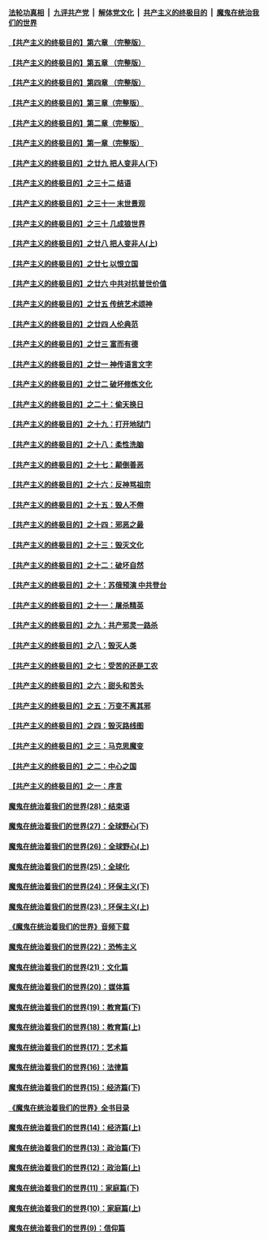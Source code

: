 ####  [法轮功真相](../../../../basic/blob/master/README.md?t=06090101) &nbsp;|&nbsp; [九评共产党](../../../../9ping.md/blob/master/README.md?t=06090101) &nbsp;|&nbsp; [解体党文化](../../../../jtdwh.md/blob/master/README.md?t=06090101)  &nbsp;|&nbsp; [共产主义的终极目的](../../../../gczydzjmd.md/blob/master/README.md?t=06090101) &nbsp;|&nbsp; [魔鬼在统治我们的世界](../../../../mgztzwmdsj.md/blob/master/README.md?t=06090101) 

#### [【共产主义的终极目的】第六章 （完整版）](../pages/nsc422/n11428913.md?t=06090101) 

#### [【共产主义的终极目的】第五章 （完整版）](../pages/nsc422/n11428912.md?t=06090101) 

#### [【共产主义的终极目的】第四章 （完整版）](../pages/nsc422/n11428907.md?t=06090101) 

#### [【共产主义的终极目的】第三章（完整版）](../pages/nsc422/n11428848.md?t=06090101) 

#### [【共产主义的终极目的】第二章（完整版）](../pages/nsc422/n11428831.md?t=06090101) 

#### [【共产主义的终极目的】第一章（完整版）](../pages/nsc422/n11417651.md?t=06090101) 

#### [【共产主义的终极目的】之廿九 把人变非人(下)](../pages/nsc422/n11344140.md?t=06090101) 

#### [【共产主义的终极目的】之三十二 结语](../pages/nsc422/n11360535.md?t=06090101) 

#### [【共产主义的终极目的】之三十一 末世景观](../pages/nsc422/n11351129.md?t=06090101) 

#### [【共产主义的终极目的】之三十 几成狼世界](../pages/nsc422/n11348280.md?t=06090101) 

#### [【共产主义的终极目的】之廿八 把人变非人(上)](../pages/nsc422/n11340492.md?t=06090101) 

#### [【共产主义的终极目的】之廿七 以恨立国](../pages/nsc422/n11336944.md?t=06090101) 

#### [【共产主义的终极目的】之廿六 中共对抗普世价值](../pages/nsc422/n11324785.md?t=06090101) 

#### [【共产主义的终极目的】之廿五 传统艺术颂神](../pages/nsc422/n11296396.md?t=06090101) 

#### [【共产主义的终极目的】之廿四 人伦典范](../pages/nsc422/n11296397.md?t=06090101) 

#### [【共产主义的终极目的】之廿三 富而有德](../pages/nsc422/n11283598.md?t=06090101) 

#### [【共产主义的终极目的】之廿一 神传语言文字](../pages/nsc422/n11263265.md?t=06090101) 

#### [【共产主义的终极目的】之廿二 破坏修炼文化](../pages/nsc422/n11245728.md?t=06090101) 

#### [【共产主义的终极目的】之二十：偷天换日](../pages/nsc422/n11238846.md?t=06090101) 

#### [【共产主义的终极目的】之十九：打开地狱门](../pages/nsc422/n11206376.md?t=06090101) 

#### [【共产主义的终极目的】之十八：柔性洗脑](../pages/nsc422/n11199994.md?t=06090101) 

#### [【共产主义的终极目的】之十七：颠倒善恶](../pages/nsc422/n11179782.md?t=06090101) 

#### [【共产主义的终极目的】之十六：反神骂祖宗](../pages/nsc422/n11166798.md?t=06090101) 

#### [【共产主义的终极目的】之十五：毁人不倦](../pages/nsc422/n11166792.md?t=06090101) 

#### [【共产主义的终极目的】之十四：邪恶之最](../pages/nsc422/n11150249.md?t=06090101) 

#### [【共产主义的终极目的】之十三：毁灭文化](../pages/nsc422/n11135227.md?t=06090101) 

#### [【共产主义的终极目的】之十二：破坏自然](../pages/nsc422/n11135214.md?t=06090101) 

#### [【共产主义的终极目的】之十：苏俄预演 中共登台](../pages/nsc422/n11118424.md?t=06090101) 

#### [【共产主义的终极目的】之十一：屠杀精英](../pages/nsc422/n11118442.md?t=06090101) 

#### [【共产主义的终极目的】之九：共产邪灵一路杀](../pages/nsc422/n11114139.md?t=06090101) 

#### [【共产主义的终极目的】之八：毁灭人类](../pages/nsc422/n11108503.md?t=06090101) 

#### [【共产主义的终极目的】之七：受苦的还是工农](../pages/nsc422/n11101809.md?t=06090101) 

#### [【共产主义的终极目的】之六：甜头和苦头](../pages/nsc422/n11096971.md?t=06090101) 

#### [【共产主义的终极目的】之五：万变不离其邪](../pages/nsc422/n11091285.md?t=06090101) 

#### [【共产主义的终极目的】之四：毁灭路线图](../pages/nsc422/n11086284.md?t=06090101) 

#### [【共产主义的终极目的】之三：马克思魔变](../pages/nsc422/n11061941.md?t=06090101) 

#### [【共产主义的终极目的】之二：中心之国](../pages/nsc422/n11047728.md?t=06090101) 

#### [【共产主义的终极目的】之一：序言](../pages/nsc422/n11086077.md?t=06090101) 

#### [魔鬼在统治着我们的世界(28)：结束语](../pages/nsc422/n10936246.md?t=06090101) 

#### [魔鬼在统治着我们的世界(27)：全球野心(下)](../pages/nsc422/n10928319.md?t=06090101) 

#### [魔鬼在统治着我们的世界(26)：全球野心(上)](../pages/nsc422/n10900318.md?t=06090101) 

#### [魔鬼在统治着我们的世界(25)：全球化](../pages/nsc422/n10788205.md?t=06090101) 

#### [魔鬼在统治着我们的世界(24)：环保主义(下)](../pages/nsc422/n10695307.md?t=06090101) 

#### [魔鬼在统治着我们的世界(23)：环保主义(上)](../pages/nsc422/n10688613.md?t=06090101) 

#### [《魔鬼在统治着我们的世界》音频下载](../pages/nsc422/n10635553.md?t=06090101) 

#### [魔鬼在统治着我们的世界(22)：恐怖主义](../pages/nsc422/n10614727.md?t=06090101) 

#### [魔鬼在统治着我们的世界(21)：文化篇](../pages/nsc422/n10597706.md?t=06090101) 

#### [魔鬼在统治着我们的世界(20)：媒体篇](../pages/nsc422/n10586579.md?t=06090101) 

#### [魔鬼在统治着我们的世界(19)：教育篇(下)](../pages/nsc422/n10564808.md?t=06090101) 

#### [魔鬼在统治着我们的世界(18)：教育篇(上)](../pages/nsc422/n10526970.md?t=06090101) 

#### [魔鬼在统治着我们的世界(17)：艺术篇](../pages/nsc422/n10499093.md?t=06090101) 

#### [魔鬼在统治着我们的世界(16)：法律篇](../pages/nsc422/n10485969.md?t=06090101) 

#### [魔鬼在统治着我们的世界(15)：经济篇(下)](../pages/nsc422/n10469975.md?t=06090101) 

#### [《魔鬼在统治着我们的世界》全书目录](../pages/nsc422/n10464261.md?t=06090101) 

#### [魔鬼在统治着我们的世界(14)：经济篇(上)](../pages/nsc422/n10457370.md?t=06090101) 

#### [魔鬼在统治着我们的世界(13)：政治篇(下)](../pages/nsc422/n10448270.md?t=06090101) 

#### [魔鬼在统治着我们的世界(12)：政治篇(上)](../pages/nsc422/n10444576.md?t=06090101) 

#### [魔鬼在统治着我们的世界(11)：家庭篇(下)](../pages/nsc422/n10440961.md?t=06090101) 

#### [魔鬼在统治着我们的世界(10)：家庭篇(上)](../pages/nsc422/n10435448.md?t=06090101) 

#### [魔鬼在统治着我们的世界(9)：信仰篇](../pages/nsc422/n10432159.md?t=06090101) 

